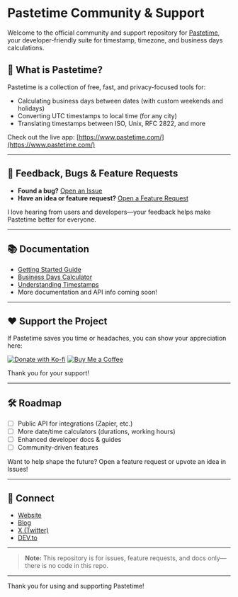 # Pastetime Community & Support

Welcome to the official community and support repository for [Pastetime](https://www.pastetime.com/), your developer-friendly suite for timestamp, timezone, and business days calculations.

## 🚀 What is Pastetime?

Pastetime is a collection of free, fast, and privacy-focused tools for:
- Calculating business days between dates (with custom weekends and holidays)
- Converting UTC timestamps to local time (for any city)
- Translating timestamps between ISO, Unix, RFC 2822, and more

Check out the live app: [https://www.pastetime.com/](https://www.pastetime.com/)

---

## 📣 Feedback, Bugs & Feature Requests

- **Found a bug?** [Open an Issue](https://github.com/luke-bowers/pastetime/issues/new?template=bug_report.md)
- **Have an idea or feature request?** [Open a Feature Request](https://github.com/luke-bowers/pastetime/issues/new?template=feature_request.md)

I love hearing from users and developers—your feedback helps make Pastetime better for everyone.

---

## 📚 Documentation

- [Getting Started Guide](https://www.pastetime.com/blog/how-to-convert-utc/)
- [Business Days Calculator](https://www.pastetime.com/blog/how-to-calculate-business-days/)
- [Understanding Timestamps](https://www.pastetime.com/blog/understanding-timestamps/)
- More documentation and API info coming soon!

---

## ❤️ Support the Project

If Pastetime saves you time or headaches, you can show your appreciation here:

[![Donate with Ko-fi](https://img.shields.io/badge/Donate-Ko--fi-blue?logo=ko-fi&logoColor=white)](https://ko-fi.com/lukebowers)
[![Buy Me a Coffee](https://img.shields.io/badge/Buy%20Me%20a%20Coffee-yellow?logo=buymeacoffee&logoColor=white)](https://coff.ee/lukebowers)

Thank you for your support!

---

## 🛠️ Roadmap

- [ ] Public API for integrations (Zapier, etc.)
- [ ] More date/time calculators (durations, working hours)
- [ ] Enhanced developer docs & guides
- [ ] Community-driven features

Want to help shape the future? Open a feature request or upvote an idea in Issues!

---

## 📣 Connect

- [Website](https://www.pastetime.com/)
- [Blog](https://www.pastetime.com/blog/)
- [X (Twitter)](https://twitter.com/_lbowers)
- [DEV.to](https://dev.to/luke_bowers)

---

> **Note:** This repository is for issues, feature requests, and docs only—there is no code in this repo.  

---

Thank you for using and supporting Pastetime!
